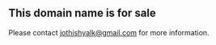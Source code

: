 ## This domain name is for sale

Please contact [jothishyalk@gmail.com](mailto:jothishyalk@gmail.com) for more information.
















